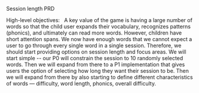 Session length PRD

  

High-level objectives:   A key value of the game is having a large number of words so that the child user expands their vocabulary, recognizes patterns (phonics), and ultimately can read more words. However, children have short attention spans. We now have enough words that we cannot expect a user to go through every single word in a single session. Therefore, we should start providing options on session length and focus areas. We will start simple -- our P0 will constrain the session to 10 randomly selected words. Then we will expand from there to a P1 implementation that gives users the option of selecting how long they want their session to be. Then we will expand from there by also starting to define different characteristics of words — difficulty, word length, phonics, overall difficulty.




